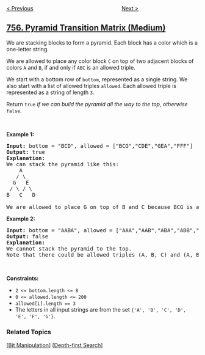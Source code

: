 <!--|This file generated by command(leetcode description); DO NOT EDIT.    |-->
<!--+----------------------------------------------------------------------+-->
<!--|@author    openset <openset.wang@gmail.com>                           |-->
<!--|@link      https://github.com/openset                                 |-->
<!--|@home      https://github.com/openset/leetcode                        |-->
<!--+----------------------------------------------------------------------+-->

[< Previous](../pour-water "Pour Water")
　　　　　　　　　　　　　　　　
[Next >](../set-intersection-size-at-least-two "Set Intersection Size At Least Two")

## [756. Pyramid Transition Matrix (Medium)](https://leetcode.com/problems/pyramid-transition-matrix "金字塔转换矩阵")

<p>We are stacking blocks to form a pyramid. Each block has a color which is a one-letter string.</p>

<p>We are allowed to place any color block <code>C</code> on top of two adjacent blocks of colors <code>A</code> and <code>B</code>, if and only if <code>ABC</code> is an allowed triple.</p>

<p>We start with a bottom row of <code>bottom</code>, represented as a single string. We also start with a list of allowed triples <code>allowed</code>. Each allowed triple is represented as a string of length <code>3</code>.</p>

<p>Return <code>true</code> <em>if we can build the pyramid all the way to the top, otherwise</em> <code>false</code>.</p>

<p>&nbsp;</p>
<p><strong>Example 1:</strong></p>

<pre>
<strong>Input:</strong> bottom = &quot;BCD&quot;, allowed = [&quot;BCG&quot;,&quot;CDE&quot;,&quot;GEA&quot;,&quot;FFF&quot;]
<strong>Output:</strong> true
<strong>Explanation:</strong>
We can stack the pyramid like this:
    A
   / \
  G   E
 / \ / \
B   C   D

We are allowed to place G on top of B and C because BCG is an allowed triple.  Similarly, we can place E on top of C and D, then A on top of G and E.
</pre>

<p><strong>Example 2:</strong></p>

<pre>
<strong>Input:</strong> bottom = &quot;AABA&quot;, allowed = [&quot;AAA&quot;,&quot;AAB&quot;,&quot;ABA&quot;,&quot;ABB&quot;,&quot;BAC&quot;]
<strong>Output:</strong> false
<strong>Explanation:</strong>
We cannot stack the pyramid to the top.
Note that there could be allowed triples (A, B, C) and (A, B, D) with C != D.
</pre>

<p>&nbsp;</p>
<p><strong>Constraints:</strong></p>

<ul>
	<li><code>2 &lt;= bottom.length &lt;= 8</code></li>
	<li><code>0 &lt;= allowed.length &lt;= 200</code></li>
	<li><code>allowed[i].length == 3</code></li>
	<li>The letters in all input strings are from the set <code>{&#39;A&#39;, &#39;B&#39;, &#39;C&#39;, &#39;D&#39;, &#39;E&#39;, &#39;F&#39;, &#39;G&#39;}</code>.</li>
</ul>

### Related Topics
  [[Bit Manipulation](../../tag/bit-manipulation/README.md)]
  [[Depth-first Search](../../tag/depth-first-search/README.md)]
